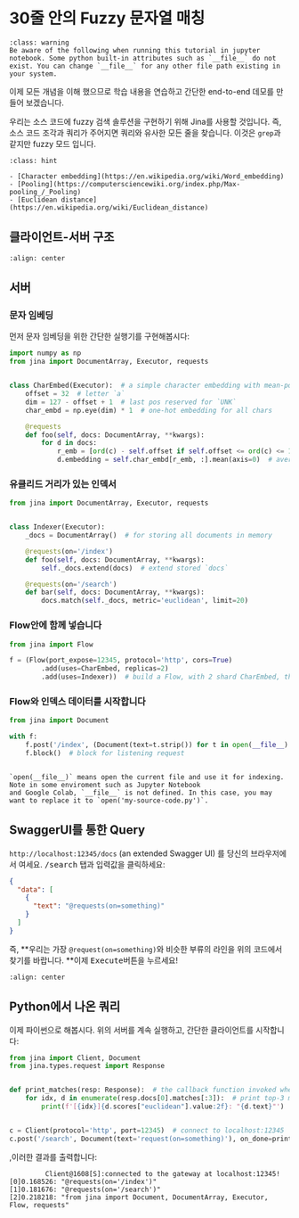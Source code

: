 # 30줄 안의 Fuzzy 문자열 매칭


````{admonition} Different behavior on Jupyter Notebook
:class: warning
Be aware of the following when running this tutorial in jupyter notebook. Some python built-in attributes such as `__file__` do not exist. You can change `__file__` for any other file path existing in your system.
````


이제 모든 개념을 이해 했으므로 학습 내용을 연습하고 간단한 end-to-end 데모를 만들어 보겠습니다.

우리는 소스 코드에 fuzzy 검색 솔루션을 구현하기 위해 Jina를 사용할 것입니다.
즉, 소스 코드 조각과 쿼리가 주어지면 쿼리와 유사한 모든 줄을 찾습니다. 이것은 `grep`과 같지만 fuzzy 모드 입니다.

````{admonition} Preliminaries
:class: hint

- [Character embedding](https://en.wikipedia.org/wiki/Word_embedding)
- [Pooling](https://computersciencewiki.org/index.php/Max-pooling_/_Pooling)
- [Euclidean distance](https://en.wikipedia.org/wiki/Euclidean_distance)
````

## 클라이언트-서버 구조

```{figure} ../../.github/2.0/simple-arch.svg
:align: center
```

## 서버

### 문자 임베딩

먼저 문자 임베딩을 위한 간단한 실행기를 구현해봅시다:

```python
import numpy as np
from jina import DocumentArray, Executor, requests


class CharEmbed(Executor):  # a simple character embedding with mean-pooling
    offset = 32  # letter `a`
    dim = 127 - offset + 1  # last pos reserved for `UNK`
    char_embd = np.eye(dim) * 1  # one-hot embedding for all chars

    @requests
    def foo(self, docs: DocumentArray, **kwargs):
        for d in docs:
            r_emb = [ord(c) - self.offset if self.offset <= ord(c) <= 127 else (self.dim - 1) for c in d.text]
            d.embedding = self.char_embd[r_emb, :].mean(axis=0)  # average pooling
```

### 유클리드 거리가 있는 인덱서

```python
from jina import DocumentArray, Executor, requests


class Indexer(Executor):
    _docs = DocumentArray()  # for storing all documents in memory

    @requests(on='/index')
    def foo(self, docs: DocumentArray, **kwargs):
        self._docs.extend(docs)  # extend stored `docs`

    @requests(on='/search')
    def bar(self, docs: DocumentArray, **kwargs):
        docs.match(self._docs, metric='euclidean', limit=20)

```

### Flow안에 함께 넣습니다

```python
from jina import Flow

f = (Flow(port_expose=12345, protocol='http', cors=True)
        .add(uses=CharEmbed, replicas=2)
        .add(uses=Indexer))  # build a Flow, with 2 shard CharEmbed, tho unnecessary

```

### Flow와 인덱스 데이터를 시작합니다

```python
from jina import Document

with f:
    f.post('/index', (Document(text=t.strip()) for t in open(__file__) if t.strip()))  # index all lines of _this_ file
    f.block()  # block for listening request
```

```{caution}

`open(__file__)` means open the current file and use it for indexing. Note in some enviroment such as Jupyter Notebook 
and Google Colab, `__file__` is not defined. In this case, you may want to replace it to `open('my-source-code.py')`. 
```

## SwaggerUI를 통한 Query

`http://localhost:12345/docs` (an extended Swagger UI) 를 당신의 브라우저에서 여세요. <kbd>/search</kbd> 탭과 입력값을 클릭하세요:

```json
{
  "data": [
    {
      "text": "@requests(on=something)"
    }
  ]
}
```

즉, **우리는 가장 `@request(on=something)`와 비슷한 부류의 라인을 위의 코드에서 찾기를 바랍니다. **이제 <kbd>Execute</kbd>버튼을 누르세요!

```{figure} ../../.github/swagger-ui-prettyprint1.gif
:align: center
```


## Python에서 나온 쿼리 

이제 파이썬으로 해봅시다. 위의 서버를 계속 실행하고, 간단한 클라이언트를 시작합니다:

```python
from jina import Client, Document
from jina.types.request import Response


def print_matches(resp: Response):  # the callback function invoked when task is done
    for idx, d in enumerate(resp.docs[0].matches[:3]):  # print top-3 matches
        print(f'[{idx}]{d.scores["euclidean"].value:2f}: "{d.text}"')


c = Client(protocol='http', port=12345)  # connect to localhost:12345
c.post('/search', Document(text='request(on=something)'), on_done=print_matches)
```

,이러한 결과를 출력합니다:

```text
         Client@1608[S]:connected to the gateway at localhost:12345!
[0]0.168526: "@requests(on='/index')"
[1]0.181676: "@requests(on='/search')"
[2]0.218218: "from jina import Document, DocumentArray, Executor, Flow, requests"
```


